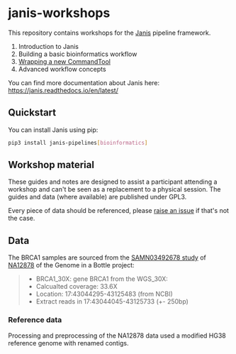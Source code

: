 # janis-workshops
This repository contains workshops for the [Janis](https://github.com/PMCC-BioinformaticsCore/janis) pipeline framework.

1. Introduction to Janis
2. Building a basic bioinformatics workflow
3. [Wrapping a new CommandTool](https://github.com/PMCC-BioinformaticsCore/janis-workshops/tree/master/workshop3)
4. Advanced workflow concepts

You can find more documentation about Janis here: https://janis.readthedocs.io/en/latest/

## Quickstart

You can install Janis using pip:

```bash
pip3 install janis-pipelines[bioinformatics]
```

## Workshop material

These guides and notes are designed to assist a participant attending a workshop and can't be seen as a replacement to a physical session. The guides and data (where available) are published under GPL3.

Every piece of data should be referenced, please [raise an issue](https://github.com/PMCC-BioinformaticsCore/janis-workshops/issues/new) if that's not the case.


## Data

The BRCA1 samples are sourced from the [SAMN03492678 study](https://www.ncbi.nlm.nih.gov/Traces/study/?acc=SAMN03492678) of [NA12878](ftp://ftp-trace.ncbi.nih.gov/giab/ftp/data/NA12878/NIST_NA12878_HG001_HiSeq_300x/140407_D00360_0017_BH947YADXX/Project_RM8398/) of the Genome in a Bottle project:

> - BRCA1_30X: gene BRCA1 from the WGS_30X:
> - Calcualted coverage: 33.6X
> - Location: 17:43044295-43125483 (from NCBI)
> - Extract reads in 17:43044045-43125733 (+- 250bp)

### Reference data

Processing and preprocessing of the NA12878 data used a modified HG38 reference genome with renamed contigs.
